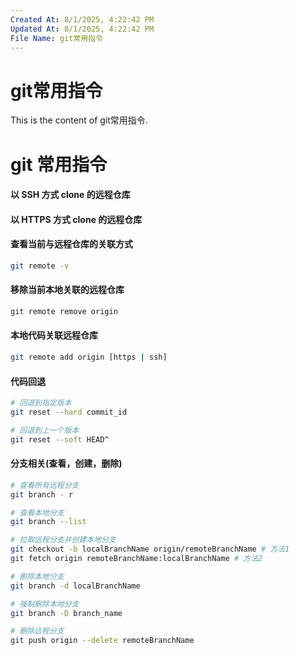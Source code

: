 ```yaml
---
Created At: 8/1/2025, 4:22:42 PM
Updated At: 8/1/2025, 4:22:42 PM
File Name: git常用指令
---
```


# git常用指令

This is the content of git常用指令.

# git 常用指令

#### 以 SSH 方式 clone 的远程仓库

#### 以 HTTPS 方式 clone 的远程仓库

#### 查看当前与远程仓库的关联方式

```bash
git remote -v
```

#### 移除当前本地关联的远程仓库

```bash
git remote remove origin
```

#### 本地代码关联远程仓库

```bash
git remote add origin [https | ssh]
```

#### 代码回退

```bash
# 回退到指定版本
git reset --hard commit_id

# 回退到上一个版本
git reset --soft HEAD^
```

#### 分支相关(查看，创建，删除)

```bash
# 查看所有远程分支
git branch - r

# 查看本地分支
git branch --list

# 拉取远程分支并创建本地分支
git checkout -b localBranchName origin/remoteBranchName # 方法1
git fetch origin remoteBranchName:localBranchName # 方法2

# 删除本地分支
git branch -d localBranchName

# 强制删除本地分支
git branch -D branch_name

# 删除远程分支
git push origin --delete remoteBranchName
```
